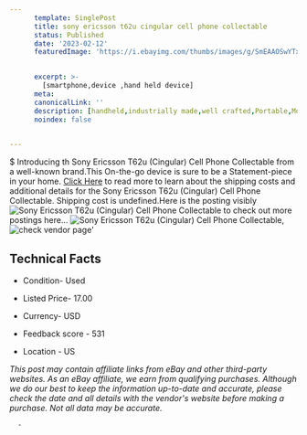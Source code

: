 ```yaml
---
      template: SinglePost
      title: sony ericsson t62u cingular cell phone collectable
      status: Published
      date: '2023-02-12'
      featuredImage: 'https://i.ebayimg.com/thumbs/images/g/SmEAAOSwYTxjvL6X/s-l225.jpg'
       

      excerpt: >-
        [smartphone,device ,hand held device]
      meta:
      canonicalLink: ''
      description: [handheld,industrially made,well crafted,Portable,Mobile,Compact,Convenient,Lightweight,Maneuverable,Man-portable,Miniature,Carriable,Hand-held,Light,Holdable,Transportable,Mobile device,Pocket-sized,On-the-go,Wireless,Cordless,Compact size,Convenient size, smartphone,device ,hand held device]
      noindex: false
      

---
```

$
      Introducing th Sony Ericsson T62u (Cingular) Cell Phone Collectable from a well-known brand.This On-the-go device  is sure to be a Statement-piece in your home. [Click Here](https://www.ebay.com/itm/314314540105?hash=item492e9b4449%3Ag%3ASmEAAOSwYTxjvL6X&mkevt=1&mkcid=1&mkrid=711-53200-19255-0&campid=%253CePNCampaignId%253E&customid=%253CreferenceId%253E&toolid=10049) to read more to learn about the shipping costs and additional details for the Sony Ericsson T62u (Cingular) Cell Phone Collectable. Shipping cost is undefined.Here is the posting visibly ![Sony Ericsson T62u (Cingular) Cell Phone Collectable](https://i.ebayimg.com/thumbs/images/g/SmEAAOSwYTxjvL6X/s-l225.jpg) to check out more postings here... ![Sony Ericsson T62u (Cingular) Cell Phone Collectable](https://i.ebayimg.com/images/g/SmEAAOSwYTxjvL6X/s-l1600.jpg), ![check vendor page](https://origin-galleryplus.ebayimg.com/ws/web/314314540105_2_0_1/225x225.jpg,https://origin-galleryplus.ebayimg.com/ws/web/314314540105_3_0_1/225x225.jpg,https://origin-galleryplus.ebayimg.com/ws/web/314314540105_4_0_1/225x225.jpg,https://origin-galleryplus.ebayimg.com/ws/web/314314540105_5_0_1/225x225.jpg,https://origin-galleryplus.ebayimg.com/ws/web/314314540105_6_0_1/225x225.jpg,https://origin-galleryplus.ebayimg.com/ws/web/314314540105_7_0_1/225x225.jpg,https://origin-galleryplus.ebayimg.com/ws/web/314314540105_8_0_1/225x225.jpg)'

      

 ## Technical Facts 



     
      

 - Condition- Used 


      

 - Listed Price- 17.00 


      

 - Currency- USD 


      

 - Feedback score - 531 


      

 - Location - US 


      
      

 *_This post may contain affiliate links from eBay and other third-party websites. As an eBay affiliate, we earn from qualifying purchases. Although we do our best to keep the information up-to-date and accurate, please check the date and all details with the vendor's website before making a purchase. Not all data may be accurate._*




      -
